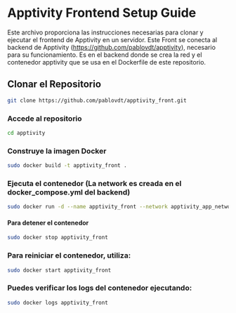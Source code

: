 # Apptivity Frontend Setup Guide

Este archivo proporciona las instrucciones necesarias para clonar y ejecutar el frontend de Apptivity en un servidor.
Este Front se conecta al backend de Apptivity (https://github.com/pablovdt/apptivity), necesario para su funcionamiento.
Es en el backend donde se crea la red y el contenedor apptivity que se usa en el Dockerfile de este repositorio.

## Clonar el Repositorio


```bash
git clone https://github.com/pablovdt/apptivity_front.git
```

### Accede al repositorio
```bash
cd apptivity
```

### Construye la imagen Docker
```bash
sudo docker build -t apptivity_front .
```

### Ejecuta el contenedor (La network es creada en el docker_compose.yml del backend)
```bash
sudo docker run -d --name apptivity_front --network apptivity_app_network -p 8501:8501 apptivity_front
```
#### Para detener el contenedor
```bash
sudo docker stop apptivity_front
```
### Para reiniciar el contenedor, utiliza:
```bash
sudo docker start apptivity_front
```
### Puedes verificar los logs del contenedor ejecutando:
```bash
sudo docker logs apptivity_front
```
